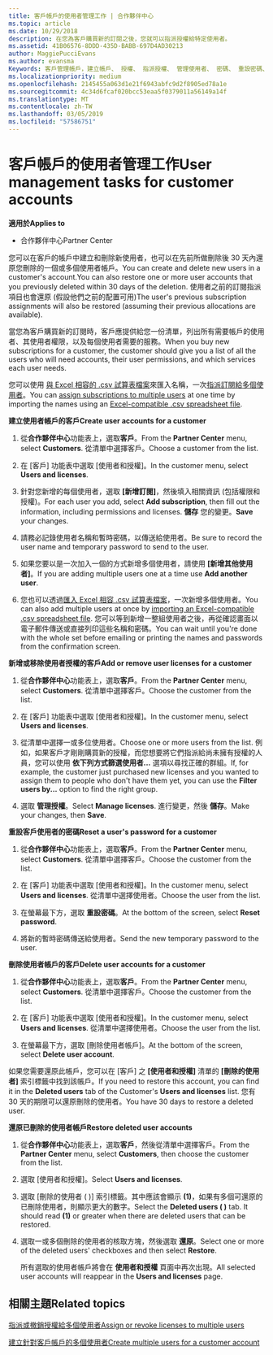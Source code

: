 ```yaml
---
title: 客戶帳戶的使用者管理工作 | 合作夥伴中心
ms.topic: article
ms.date: 10/29/2018
description: 在您為客戶購買新的訂閱之後，您就可以指派授權給特定使用者。
ms.assetid: 41B06576-8DDD-435D-BABB-697D4AD30213
author: MaggiePucciEvans
ms.author: evansma
Keywords: 客戶管理帳戶，建立帳戶、 授權、 指派授權、 管理使用者、 密碼、 重設密碼、 變更密碼
ms.localizationpriority: medium
ms.openlocfilehash: 2145455a063d1e21f6943abfc9d2f8905ed78a1e
ms.sourcegitcommit: 4c34d6fcaf020bcc53eaa5f0379011a56149a14f
ms.translationtype: MT
ms.contentlocale: zh-TW
ms.lasthandoff: 03/05/2019
ms.locfileid: "57586751"
---
```

# <a name="user-management-tasks-for-customer-accounts"></a><span data-ttu-id="52c4d-104">客戶帳戶的使用者管理工作</span><span class="sxs-lookup"><span data-stu-id="52c4d-104">User management tasks for customer accounts</span></span>

<span data-ttu-id="52c4d-105">**適用於**</span><span class="sxs-lookup"><span data-stu-id="52c4d-105">**Applies to**</span></span>

-  <span data-ttu-id="52c4d-106">合作夥伴中心</span><span class="sxs-lookup"><span data-stu-id="52c4d-106">Partner Center</span></span>



<span data-ttu-id="52c4d-107">您可以在客戶的帳戶中建立和刪除新使用者，也可以在先前所做刪除後 30 天內還原您刪除的一個或多個使用者帳戶。</span><span class="sxs-lookup"><span data-stu-id="52c4d-107">You can create and delete new users in a customer's account.You can also restore one or more user accounts that you previously deleted within 30 days of the deletion.</span></span> <span data-ttu-id="52c4d-108">使用者之前的訂閱指派項目也會還原 (假設他們之前的配置可用)</span><span class="sxs-lookup"><span data-stu-id="52c4d-108">The user's previous subscription assignments will also be restored (assuming their previous allocations are available).</span></span>

<span data-ttu-id="52c4d-109">當您為客戶購買新的訂閱時，客戶應提供給您一份清單，列出所有需要帳戶的使用者、其使用者權限，以及每個使用者需要的服務。</span><span class="sxs-lookup"><span data-stu-id="52c4d-109">When you buy new subscriptions for a customer,  the customer should give you a list of all the users who will need accounts, their user permissions, and which services each user needs.</span></span>  

<span data-ttu-id="52c4d-110">您可以使用 [與 Excel 相容的 .csv 試算表檔案](adding-multiple-users-to-a-customer-account.md)來匯入名稱，一次[指派訂閱給多個使用者](bulk-license-provisioning-for-multiple-users.md)。</span><span class="sxs-lookup"><span data-stu-id="52c4d-110">You can [assign subscriptions to multiple users](bulk-license-provisioning-for-multiple-users.md) at one time by importing the names using an [Excel-compatible .csv spreadsheet file](adding-multiple-users-to-a-customer-account.md).</span></span>

<a href="" id="createuseraccounts"></a>
<span data-ttu-id="52c4d-111">**建立使用者帳戶的客戶**</span><span class="sxs-lookup"><span data-stu-id="52c4d-111">**Create user accounts for a customer**</span></span>

1.  <span data-ttu-id="52c4d-112">從**合作夥伴中心**功能表上，選取**客戶**。</span><span class="sxs-lookup"><span data-stu-id="52c4d-112">From the **Partner Center** menu, select **Customers**.</span></span> <span data-ttu-id="52c4d-113">從清單中選擇客戶。</span><span class="sxs-lookup"><span data-stu-id="52c4d-113">Choose a customer from the list.</span></span>

2.  <span data-ttu-id="52c4d-114">在 \[客戶\] 功能表中選取 \[使用者和授權\]。</span><span class="sxs-lookup"><span data-stu-id="52c4d-114">In the customer menu, select **Users and licenses**.</span></span>

3.  <span data-ttu-id="52c4d-115">針對您新增的每個使用者，選取 **\[新增訂閱\]**，然後填入相關資訊 (包括權限和授權)。</span><span class="sxs-lookup"><span data-stu-id="52c4d-115">For each user you add, select **Add subscription**, then fill out the information, including permissions and licenses.</span></span> <span data-ttu-id="52c4d-116">**儲存** 您的變更。</span><span class="sxs-lookup"><span data-stu-id="52c4d-116">**Save** your changes.</span></span>

4.  <span data-ttu-id="52c4d-117">請務必記錄使用者名稱和暫時密碼，以傳送給使用者。</span><span class="sxs-lookup"><span data-stu-id="52c4d-117">Be sure to record the user name and temporary password to send to the user.</span></span> 

5.  <span data-ttu-id="52c4d-118">如果您要以是一次加入一個的方式新增多個使用者，請使用 **\[新增其他使用者\]**。</span><span class="sxs-lookup"><span data-stu-id="52c4d-118">If you are adding multiple users one at a time use **Add another user**.</span></span> 

6. <span data-ttu-id="52c4d-119">您也可以透過[匯入 Excel 相容 .csv 試算表檔案](adding-multiple-users-to-a-customer-account.md)，一次新增多個使用者。</span><span class="sxs-lookup"><span data-stu-id="52c4d-119">You can also add multiple users at once by [importing an Excel-compatible .csv spreadsheet file](adding-multiple-users-to-a-customer-account.md).</span></span> <span data-ttu-id="52c4d-120">您可以等到新增一整組使用者之後，再從確認畫面以電子郵件傳送或直接列印這些名稱和密碼。</span><span class="sxs-lookup"><span data-stu-id="52c4d-120">You can wait until you're done with the whole set before emailing or printing the names and passwords from the confirmation screen.</span></span>

<a href="" id="userlicensing"></a>
<span data-ttu-id="52c4d-121">**新增或移除使用者授權的客戶**</span><span class="sxs-lookup"><span data-stu-id="52c4d-121">**Add or remove user licenses for a customer**</span></span>

1.  <span data-ttu-id="52c4d-122">從**合作夥伴中心**功能表上，選取**客戶**。</span><span class="sxs-lookup"><span data-stu-id="52c4d-122">From the **Partner Center** menu, select **Customers**.</span></span> <span data-ttu-id="52c4d-123">從清單中選擇客戶。</span><span class="sxs-lookup"><span data-stu-id="52c4d-123">Choose the customer from the list.</span></span>

2.  <span data-ttu-id="52c4d-124">在 \[客戶\] 功能表中選取 \[使用者和授權\]。</span><span class="sxs-lookup"><span data-stu-id="52c4d-124">In the customer menu, select **Users and licenses**.</span></span>

3.  <span data-ttu-id="52c4d-125">從清單中選擇一或多位使用者。</span><span class="sxs-lookup"><span data-stu-id="52c4d-125">Choose one or more users from the list.</span></span> <span data-ttu-id="52c4d-126">例如，如果客戶才剛剛購買新的授權，而您想要將它們指派給尚未擁有授權的人員，您可以使用 **依下列方式篩選使用者...** 選項以尋找正確的群組。</span><span class="sxs-lookup"><span data-stu-id="52c4d-126">If, for example, the customer just purchased new licenses and you wanted to assign them to people who don't have them yet, you can use the **Filter users by...** option to find the right group.</span></span>

4.  <span data-ttu-id="52c4d-127">選取 **管理授權**。</span><span class="sxs-lookup"><span data-stu-id="52c4d-127">Select **Manage licenses**.</span></span> <span data-ttu-id="52c4d-128">進行變更，然後 **儲存**。</span><span class="sxs-lookup"><span data-stu-id="52c4d-128">Make your changes, then **Save**.</span></span>

<a href="" id="resetpassword"></a>
<span data-ttu-id="52c4d-129">**重設客戶使用者的密碼**</span><span class="sxs-lookup"><span data-stu-id="52c4d-129">**Reset a user's password for a customer**</span></span>

1.  <span data-ttu-id="52c4d-130">從**合作夥伴中心**功能表上，選取**客戶**。</span><span class="sxs-lookup"><span data-stu-id="52c4d-130">From the **Partner Center** menu, select **Customers**.</span></span> <span data-ttu-id="52c4d-131">從清單中選擇客戶。</span><span class="sxs-lookup"><span data-stu-id="52c4d-131">Choose the customer from the list.</span></span>

2.  <span data-ttu-id="52c4d-132">在 \[客戶\] 功能表中選取 \[使用者和授權\]。</span><span class="sxs-lookup"><span data-stu-id="52c4d-132">In the customer menu, select **Users and licenses**.</span></span> <span data-ttu-id="52c4d-133">從清單中選擇使用者。</span><span class="sxs-lookup"><span data-stu-id="52c4d-133">Choose the user from the list.</span></span>

3.  <span data-ttu-id="52c4d-134">在螢幕最下方，選取 **重設密碼**。</span><span class="sxs-lookup"><span data-stu-id="52c4d-134">At the bottom of the screen, select **Reset password**.</span></span> 

4.  <span data-ttu-id="52c4d-135">將新的暫時密碼傳送給使用者。</span><span class="sxs-lookup"><span data-stu-id="52c4d-135">Send the new temporary password to the user.</span></span>

<a href="" id="deleteuseraccounts"></a>
<span data-ttu-id="52c4d-136">**刪除使用者帳戶的客戶**</span><span class="sxs-lookup"><span data-stu-id="52c4d-136">**Delete user accounts for a customer**</span></span>

1.  <span data-ttu-id="52c4d-137">從**合作夥伴中心**功能表上，選取**客戶**。</span><span class="sxs-lookup"><span data-stu-id="52c4d-137">From the **Partner Center** menu, select **Customers**.</span></span> <span data-ttu-id="52c4d-138">從清單中選擇客戶。</span><span class="sxs-lookup"><span data-stu-id="52c4d-138">Choose the customer from the list.</span></span>

2.  <span data-ttu-id="52c4d-139">在 \[客戶\] 功能表中選取 \[使用者和授權\]。</span><span class="sxs-lookup"><span data-stu-id="52c4d-139">In the customer menu, select **Users and licenses**.</span></span> <span data-ttu-id="52c4d-140">從清單中選擇使用者。</span><span class="sxs-lookup"><span data-stu-id="52c4d-140">Choose the user from the list.</span></span>

3.  <span data-ttu-id="52c4d-141">在螢幕最下方，選取 \[刪除使用者帳戶\]。</span><span class="sxs-lookup"><span data-stu-id="52c4d-141">At the bottom of the screen, select **Delete user account**.</span></span>

<span data-ttu-id="52c4d-142">如果您需要還原此帳戶，您可以在 \[客戶\] 之 **\[使用者和授權\]** 清單的 **\[刪除的使用者\]** 索引標籤中找到該帳戶。</span><span class="sxs-lookup"><span data-stu-id="52c4d-142">If you need to restore this account, you can find it in the **Deleted users** tab of the Customer's **Users and licenses** list.</span></span> <span data-ttu-id="52c4d-143">您有 30 天的期限可以還原刪除的使用者。</span><span class="sxs-lookup"><span data-stu-id="52c4d-143">You have 30 days to restore a deleted user.</span></span>

<a href="" id="restoreuseraccounts"></a>
<span data-ttu-id="52c4d-144">**還原已刪除的使用者帳戶**</span><span class="sxs-lookup"><span data-stu-id="52c4d-144">**Restore deleted user accounts**</span></span>

1.  <span data-ttu-id="52c4d-145">從**合作夥伴中心**功能表上，選取**客戶**，然後從清單中選擇客戶。</span><span class="sxs-lookup"><span data-stu-id="52c4d-145">From the **Partner Center** menu, select **Customers**, then choose the customer from the list.</span></span>

2.  <span data-ttu-id="52c4d-146">選取 \[使用者和授權\]。</span><span class="sxs-lookup"><span data-stu-id="52c4d-146">Select **Users and licenses**.</span></span>

3.  <span data-ttu-id="52c4d-147">選取 \[刪除的使用者 ( )\] 索引標籤。其中應該會顯示 **(1)**，如果有多個可還原的已刪除使用者，則顯示更大的數字。</span><span class="sxs-lookup"><span data-stu-id="52c4d-147">Select the **Deleted users ( )** tab. It should read **(1)** or greater when there are deleted users that can be restored.</span></span>

4.  <span data-ttu-id="52c4d-148">選取一或多個刪除的使用者的核取方塊，然後選取 **還原**。</span><span class="sxs-lookup"><span data-stu-id="52c4d-148">Select one or more of the deleted users' checkboxes and then select **Restore**.</span></span>

    <span data-ttu-id="52c4d-149">所有選取的使用者帳戶將會在 **使用者和授權** 頁面中再次出現。</span><span class="sxs-lookup"><span data-stu-id="52c4d-149">All selected user accounts will reappear in the **Users and licenses** page.</span></span>

## <a name="related-topics"></a><span data-ttu-id="52c4d-150">相關主題</span><span class="sxs-lookup"><span data-stu-id="52c4d-150">Related topics</span></span>


[<span data-ttu-id="52c4d-151">指派或撤銷授權給多個使用者</span><span class="sxs-lookup"><span data-stu-id="52c4d-151">Assign or revoke licenses to multiple users</span></span>](bulk-license-provisioning-for-multiple-users.md)

[<span data-ttu-id="52c4d-152">建立針對客戶帳戶的多個使用者</span><span class="sxs-lookup"><span data-stu-id="52c4d-152">Create multiple users for a customer account</span></span>](adding-multiple-users-to-a-customer-account.md)

 

 




